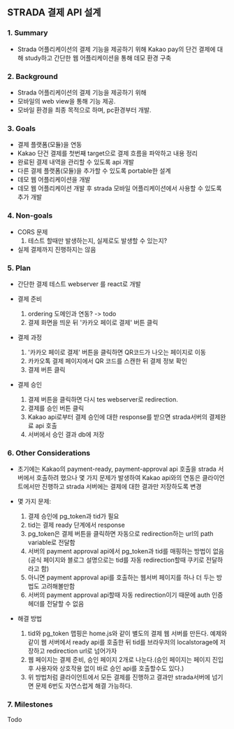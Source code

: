 ## STRADA 결제 API 설계

### 1. Summary

* Strada 어플리케이션의 결제 기능을 제공하기 위해 Kakao pay의 단건 결제에 대해 study하고 간단한 웹 어플리케이션을 통해 데모 환경 구축

### 2. Background

* Strada 어플리케이션의 결제 기능을 제공하기 위해
* 모바일의 web view을 통해 기능 제공.
* 모바일 환경을 최종 목적으로 하며, pc환경부터 개발.


### 3. Goals

* 결제 플랫폼(모듈)을 연동
* Kakao 단건 결제를 첫번째 target으로 결제 흐름을 파악하고 내용 정리
* 완료된 결제 내역을 관리할 수 있도록 api 개발
* 다른 결제 플랫폼(모듈)을 추가할 수 있도록 portable한 설계
* 데모 웹 어플리케이션을 개발
* 데모 웹 어플리케이션 개발 후 strada 모바일 어플리케이션에서 사용할 수 있도록 추가 개발

### 4. Non-goals

* CORS 문제
  1. 테스트 할때만 발생하는지, 실제로도 발생할 수 있는지?
* 실제 결제까지 진행하지는 않음

### 5. Plan

* 간단한 결제 테스트 webserver 를 react로 개발

* 결제 준비
    1. ordering 도메인과 연동? -> todo
    2. 결제 화면을 띄운 뒤 '카카오 페이로 결제' 버튼 클릭

* 결제 과정
    1. '카카오 페이로 결제' 버튼을 클릭하면 QR코드가 나오는 페이지로 이동
    2. 카카오톡 결제 페이지에서 QR 코드를 스캔한 뒤 결제 정보 확인
    3. 결제 버튼 클릭

* 결제 승인
  1. 결제 버튼을 클릭하면 다시 tes webserver로 redirection.
  2. 결제를 승인 버튼 클릭
  3. Kakao api로부터 결제 승인에 대한 response를 받으면 strada서버의 결제완료 api 호출
  4. 서버에서 승인 결과 db에 저장
  

### 6. Other Considerations

* 초기에는 Kakao의 payment-ready, payment-approval api 호출을 strada 서버에서 호출하려 했으나 몇 가지 문제가 발생하여
  Kakao api와의 연동은 클라이언트에서만 진행하고 strada 서버에는 결제에 대한 결과만 저장하도록 변경

* 몇 가지 문제:  
  1. 결제 승인에 pg_token과 tid가 필요
  2. tid는 결제 ready 단계에서 response
  3. pg_token은 결제 버튼을 클릭하면 자동으로 redirection하는 url의 path variable로 전달함
  4. 서버의 payment approval api에서 pg_token과 tid를 매핑하는 방법이 없음
  (공식 페이지와 블로그 설명으로는 tid를 자동 redirection할때 쿠키로 전달하라고 함)
  5. 아니면 payment approval api를 호출하는 웹서버 페이지를 하나 더 두는 방법도 고려해볼만함
  6. 서버의 payment approval api할때 자동 redirection이기 때문에 auth 인증 헤더를 전달할 수 없음

* 해결 방법 
  1. tid와 pg_token 맵핑은 home.js와 같이 별도의 결제 웹 서버를 만든다. 예제와 같이 웹 서버에서 ready api를 호출한 뒤 tid를 브라우저의 localstorage에 저장하고 redirection url로 넘어가자
  2. 웹 페이지는 결제 준비, 승인 페이지 2개로 나눈다.(승인 페이지는 페이지 진입 후 사용자와 상호작용 없이 바로 승인 api를 호출할수도 있다.)
  3. 위 방법처럼 클라이언트에서 모든 결제를 진행하고 결과만 strada서버에 넘기면 문제 6번도 자연스럽게 해결 가능하다.

### 7. Milestones

Todo

